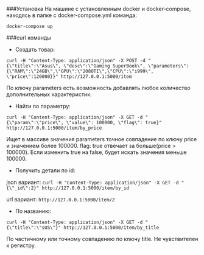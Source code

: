 ###Установка
На машине с установленным docker и docker-compose, находясь в папке с docker-compose.yml команда:

`docker-compose up`

###curl команды

* Создать товар:

`curl -H "Content-Type: application/json" -X POST -d "{\"title\":\"Asus\", \"desc\":\"Gaming SuperBook\", \"parameters\":{\"RAM\":\"24GB\",\"GPU\":\"2080TI\",\"CPU\":\"i999\", \"price\":120000}}" http://127.0.0.1:5000/item`

По ключу parameters есть возможность добавлять любое количество дополнительных характеристик.

* Найти по параметру:

`curl -H "Content-Type: application/json" -X GET -d "{\"param\":\"price\", \"value\": 100000, \"flag\": true}" http://127.0.0.1:5000/item/by_price`

Ищет в массиве значения parameters точное совпадение по ключу price и значением более 100000. flag: true отвечает за больше(price > 100000). Если изменить true на false, будет искать значения меньше 100000.

* Получить детали по id:

json вариант:
`curl -H "Content-Type: application/json" -X GET -d "{\"_id\":2}" http://127.0.0.1:5000/item/by_id`

url вариант:
`http://127.0.0.1:5000/item/2`

* По названию:

`curl -H "Content-Type: application/json" -X GET -d "{\"title\":\"sUS\"}" http://127.0.0.1:5000/item/by_title`

По частичному или точному совпадению по ключу title. Не чувствителен к регистру. 